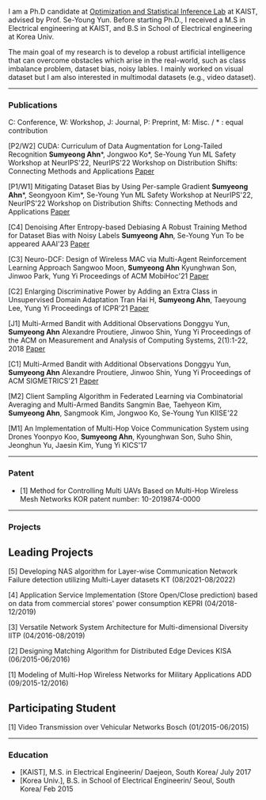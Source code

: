 I am a Ph.D candidate at <a href="https://osi.kaist.ac.kr"> Optimization and Statistical Inference Lab</a> at KAIST, advised by Prof. Se-Young Yun. Before starting Ph.D., I received a M.S in Electrical engineering at KAIST, and B.S in School of Electrical engineering at Korea Univ.

The main goal of my research is to develop a robust artificial intelligence that can overcome obstacles which arise in the real-world, such as class imbalance problem, dataset bias, noisy lables. I mainly worked on visual dataset but I am also interested in multimodal datasets (e.g., video dataset). 

---

### Publications
C: Conference, W: Workshop, J: Journal, P: Preprint, M: Misc. / * : equal contribution

[P2/W2] CUDA: Curriculum of Data Augmentation for Long-Tailed Recognition
**Sumyeong Ahn**\*, Jongwoo Ko\*, Se-Young Yun
ML Safety Workshop at NeurIPS'22, NeurIPS'22 Workshop on Distribution Shifts: Connecting Methods and Applications
<a href="https://openreview.net/forum?id=5yrzySCFlM1"> Paper </a>


[P1/W1] Mitigating Dataset Bias by Using Per-sample Gradient
**Sumyeong Ahn**\*, Seongyoon Kim\*, Se-Young Yun
ML Safety Workshop at NeurIPS'22, NeurIPS'22 Workshop on Distribution Shifts: Connecting Methods and Applications
<a href="https://openreview.net/forum?id=wMCCObWq-FI"> Paper </a>

[C4] Denoising After Entropy-based Debiasing A Robust Training Method for Dataset Bias with Noisy Labels
**Sumyeong Ahn**, Se-Young Yun
To be appeared AAAI'23
<a href="https://arxiv.org/abs/2212.01189"> Paper </a>

[C3] Neuro-DCF: Design of Wireless MAC via Multi-Agent Reinforcement Learning Approach
Sangwoo Moon, **Sumyeong Ahn** Kyunghwan Son, Jinwoo Park, Yung Yi
Proceedings of ACM MobiHoc'21
<a href="https://dl.acm.org/doi/10.1145/3466772.3467043"> Paper </a>

[C2] Enlarging Discriminative Power by Adding an Extra Class in Unsupervised Domain Adaptation
Tran Hai H, **Sumyeong Ahn**, Taeyoung Lee, Yung Yi
Proceedings of ICPR'21
<a href="https://ieeexplore.ieee.org/document/9412249"> Paper </a>

[J1] Multi-Armed Bandit with Additional Observations 
Donggyu Yun, **Sumyeong Ahn** Alexandre Proutiere, Jinwoo Shin, Yung Yi
Proceedings of the ACM on Measurement and Analysis of Computing Systems, 2(1):1-22, 2018
<a href="https://dl.acm.org/doi/10.1145/3179416"> Paper </a>


[C1] Multi-Armed Bandit with Additional Observations
Donggyu Yun, **Sumyeong Ahn** Alexandre Proutiere, Jinwoo Shin, Yung Yi
Proceedings of ACM SIGMETRICS'21
<a href="https://dl.acm.org/doi/abs/10.1145/3292040.3219639"> Paper </a>

[M2] Client Sampling Algorithm in Federated Learning via Combinatorial Averaging and Multi-Armed Bandits
Sangmin Bae, Taehyeon Kim, **Sumyeong Ahn**, Sangmook Kim, Jongwoo Ko, Se-Young Yun
KIISE'22

[M1] An Implementation of Multi-Hop Voice Communication System using Drones
Yoonpyo Koo, **Sumyeong Ahn**, Kyounghwan Son, Suho Shin, Jeonghun Yu, Jaesin Kim, Yung Yi
KICS'17


---

### Patent

- [1] Method for Controlling Multi UAVs Based on Multi-Hop Wireless Mesh Networks
KOR patent number: 10-2019874-0000


---

### Projects

## Leading Projects

[5] Developing NAS algorithm for Layer-wise Communication Network Failure detection utilizing Multi-Layer datasets
KT (08/2021-08/2022)

[4] Application Service Implementation (Store Open/Close prediction) based on data from commercial stores' power consumption
KEPRI (04/2018-12/2019)

[3] Versatile Network System Architecture for Multi-dimensional Diversity
IITP (04/2016-08/2019)

[2] Designing Matching Algorithm for Distributed Edge Devices 
KISA (06/2015-06/2016)

[1] Modeling of Multi-Hop Wireless Networks for Military Applications
ADD (09/2015-12/2016)

## Participating Student
[1] Video Transmission over Vehicular Networks
Bosch (01/2015-06/2015)


---

### Education
- [KAIST], M.S. in Electrical Engineerin/ Daejeon, South Korea/ July 2017
- [Korea Univ.], B.S. in School of Electrical Engineerin/ Seoul, South Korea/ Feb 2015




